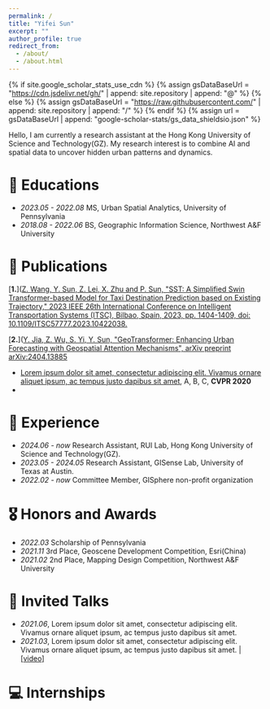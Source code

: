 ```yaml
---
permalink: /
title: "Yifei Sun"
excerpt: ""
author_profile: true
redirect_from: 
  - /about/
  - /about.html
---
```


{% if site.google_scholar_stats_use_cdn %}
{% assign gsDataBaseUrl = "https://cdn.jsdelivr.net/gh/" | append: site.repository | append: "@" %}
{% else %}
{% assign gsDataBaseUrl = "https://raw.githubusercontent.com/" | append: site.repository | append: "/" %}
{% endif %}
{% assign url = gsDataBaseUrl | append: "google-scholar-stats/gs_data_shieldsio.json" %}

<span class='anchor' id='about-me'></span>

Hello, I am currently a research assistant at the Hong Kong University of Science and Technology(GZ). My research interest is to combine AI and spatial data to uncover hidden urban patterns and dynamics.

# 📖 Educations
- *2023.05 - 2022.08* MS, Urban Spatial Analytics, University of Pennsylvania
- *2018.08 - 2022.06* BS, Geographic Information Science, Northwest A&F University

# 📝 Publications 

[**1.**]([Z. Wang, Y. Sun, Z. Lei, X. Zhu and P. Sun, "SST: A Simplified Swin Transformer-based Model for Taxi Destination Prediction based on Existing Trajectory," 2023 IEEE 26th International Conference on Intelligent Transportation Systems (ITSC), Bilbao, Spain, 2023, pp. 1404-1409, doi: 10.1109/ITSC57777.2023.10422038.](https://scholar.google.com/citations?view_op=view_citation&hl=zh-CN&user=J49kATMAAAAJ&citation_for_view=J49kATMAAAAJ:u5HHmVD_uO8C) 

[**2.**]([Y. Jia, Z. Wu, S. Yi, Y. Sun, "GeoTransformer: Enhancing Urban Forecasting with Geospatial Attention Mechanisms", arXiv preprint arXiv:2404.13885](https://scholar.google.com/citations?view_op=view_citation&hl=zh-CN&user=J49kATMAAAAJ&citation_for_view=J49kATMAAAAJ:u-x6o8ySG0sC) 


- [Lorem ipsum dolor sit amet, consectetur adipiscing elit. Vivamus ornare aliquet ipsum, ac tempus justo dapibus sit amet](https://github.com), A, B, C, **CVPR 2020**
- 
# 📝 Experience 
- *2024.06 - now*      Research Assistant, RUI Lab, Hong Kong University of Science and Technology(GZ).
- *2023.05 - 2024.05*  Research Assistant, GISense Lab, University of Texas at Austin.
- *2022.02 - now*      Committee Member, GISphere non-profit organization
  

# 🎖 Honors and Awards
- *2022.03*  Scholarship of Pennsylvania
- *2021.11*  3rd Place, Geoscene Development Competition, Esri(China)
- *2021.02*  2nd Place, Mapping Design Competition, Northwest A&F University


# 💬 Invited Talks
- *2021.06*, Lorem ipsum dolor sit amet, consectetur adipiscing elit. Vivamus ornare aliquet ipsum, ac tempus justo dapibus sit amet. 
- *2021.03*, Lorem ipsum dolor sit amet, consectetur adipiscing elit. Vivamus ornare aliquet ipsum, ac tempus justo dapibus sit amet.  \| [\[video\]](https://github.com/)

# 💻 Internships
